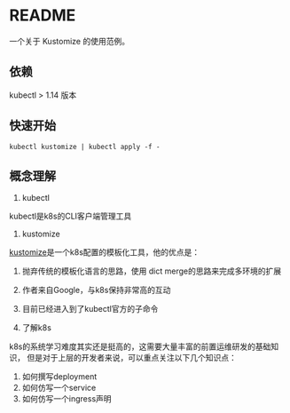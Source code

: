 # README

一个关于 Kustomize 的使用范例。


## 依赖

kubectl > 1.14 版本


## 快速开始

```
kubectl kustomize | kubectl apply -f -
```


## 概念理解

1. kubectl

kubectl是k8s的CLI客户端管理工具

1. kustomize

[kustomize](https://kustomize.io/)是一个k8s配置的模板化工具，他的优点是：

1. 抛弃传统的模板化语言的思路，使用 dict merge的思路来完成多环境的扩展
1. 作者来自Google，与k8s保持非常高的互动
1. 目前已经进入到了kubectl官方的子命令

1. 了解k8s

k8s的系统学习难度其实还是挺高的，这需要大量丰富的前置运维研发的基础知识，
但是对于上层的开发者来说，可以重点关注以下几个知识点：

1. 如何撰写deployment
1. 如何仿写一个service
1. 如何仿写一个ingress声明
